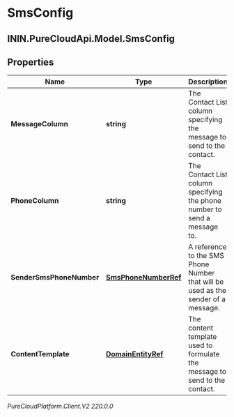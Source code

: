 # SmsConfig

## ININ.PureCloudApi.Model.SmsConfig

## Properties

|Name | Type | Description | Notes|
|------------ | ------------- | ------------- | -------------|
| **MessageColumn** | **string** | The Contact List column specifying the message to send to the contact. | |
| **PhoneColumn** | **string** | The Contact List column specifying the phone number to send a message to. | |
| **SenderSmsPhoneNumber** | [**SmsPhoneNumberRef**](SmsPhoneNumberRef) | A reference to the SMS Phone Number that will be used as the sender of a message. | |
| **ContentTemplate** | [**DomainEntityRef**](DomainEntityRef) | The content template used to formulate the message to send to the contact. | [optional] |



_PureCloudPlatform.Client.V2 220.0.0_
